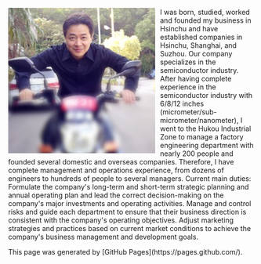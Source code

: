 </p>
<img src="image/image001.png" alt="My Photo" style="float: left; margin-right: 10px; width: 300px;"> 
I was born, studied, worked and founded my business in Hsinchu and have established companies in Hsinchu, Shanghai, and Suzhou. Our company specializes in the semiconductor industry. After having complete experience in the semiconductor industry with 6/8/12 inches (micrometer/sub-micrometer/nanometer), I went to the Hukou Industrial Zone to manage a factory engineering department with nearly 200 people and founded several domestic and overseas companies. Therefore, I have complete management and operations experience, from dozens of engineers to hundreds of people to several managers. Current main duties: Formulate the company's long-term and short-term strategic planning and annual operating plan and lead the correct decision-making on the company's major investments and operating activities. Manage and control risks and guide each department to ensure that their business direction is consistent with the company's operating objectives. Adjust marketing strategies and practices based on current market conditions to achieve the company's business management and development goals.
</p>
This page was generated by [GitHub Pages](https://pages.github.com/).
